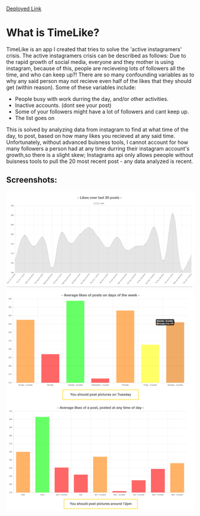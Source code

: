 <a href="https://timelike.herokuapp.com/">Deployed Link</a> 

<h1>What is TimeLike?</h1>
          
<p>
TimeLike is an app I created that tries to solve the 'active instagramers' crisis.  The active instagramers crisis can be described as follows: Due to the rapid growth of social media, everyone and they mother is using instagram, because of this, people are recieveing lots of followers all the time, and who can keep up?! There are so many confounding variables as to why any said person may not recieve even half of the likes that they should get (within reason). Some of these variables include:
</p>
<ul>
	<li>People busy with work durring the day, and/or other activities.</li>
	<li>Inactive accounts. (dont see your post)</li>
	<li>Some of your followers might have a lot of followers and cant keep up.</li>
	<li>The list goes on</li>
</ul>            

<p>          
This is solved by analyzing data from instagram to find at what time of the day, to post, based on how many likes you recieved at any said time.
Unfortunately, without advanced buisness tools, I cannot account for how many followers a person had at any time durring their instagram account's growth,so there is a slight skew; Instagrams api only allows peeople without buisness tools to pull the 20 most recent post - any data analyzed is recent.
</p>

<h2>Screenshots:</h2>
<img src="./README_assets/likesovertime.png">
<img src="./README_assets/daysofweek.png">
<img src="./README_assets/timeofday.png">

      
